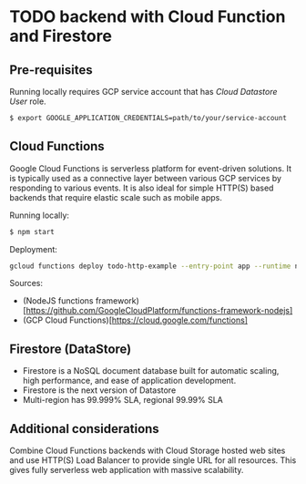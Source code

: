 # TODO backend with Cloud Function and Firestore

## Pre-requisites

Running locally requires GCP service account that has *Cloud Datastore User* role. 

```bash
$ export GOOGLE_APPLICATION_CREDENTIALS=path/to/your/service-account
```

## Cloud Functions 

Google Cloud Functions is serverless platform for event-driven solutions. It is typically used as a connective layer between various GCP services by responding to various events. It is also ideal for simple HTTP(S) based backends that require elastic scale such as mobile apps. 

Running locally:

```bash
$ npm start
```

Deployment: 

```bash
gcloud functions deploy todo-http-example --entry-point app --runtime nodejs10 --trigger-http --allow-unauthenticated --region europe-west1
```

Sources: 
*  (NodeJS functions framework)[https://github.com/GoogleCloudPlatform/functions-framework-nodejs]
 * (GCP Cloud Functions)[https://cloud.google.com/functions]

## Firestore (DataStore)

* Firestore is a NoSQL document database built for automatic scaling, high performance, and ease of application development.
* Firestore is the next version of Datastore 
* Multi-region has 99.999% SLA, regional 99.99% SLA


## Additional considerations 

Combine Cloud Functions backends with Cloud Storage hosted web sites and use HTTP(S) Load Balancer to provide single URL for all resources. This gives fully serverless web application with massive scalability. 